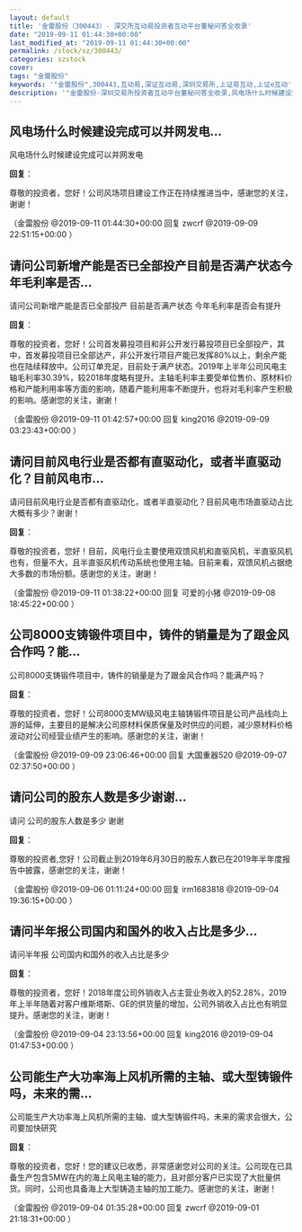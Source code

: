 ```yaml
---
layout: default
title: '金雷股份（300443）- 深交所互动易投资者互动平台董秘问答全收录'
date: "2019-09-11 01:44:30+00:00"
last_modified_at: "2019-09-11 01:44:30+00:00"
permalink: /stock/sz/300443/
categories: szstock
cover: 
tags: "金雷股份"
keywords: '"金雷股份",300443,互动易,深证互动易,深圳交易所,上证易互动,上证e互动'
description: '"金雷股份-深圳交易所投资者互动平台董秘问答全收录,风电场什么时候建设完成可以并网发电"'
---
```


## 风电场什么时候建设完成可以并网发电...

风电场什么时候建设完成可以并网发电

**回复**：

尊敬的投资者，您好！公司风场项目建设工作正在持续推进当中，感谢您的关注，谢谢！ 

（金雷股份  @2019-09-11 01:44:30+00:00 回复 zwcrf  @2019-09-09 22:51:15+00:00 ）

## 请问公司新增产能是否已全部投产目前是否满产状态今年毛利率是否...

请问公司新增产能是否已全部投产 目前是否满产状态 今年毛利率是否会有提升

**回复**：

尊敬的投资者，您好！公司首发募投项目和非公开发行募投项目已全部投产，其中，首发募投项目已全部达产，非公开发行项目产能已发挥80%以上，剩余产能也在陆续释放中。公司订单充足，目前处于满产状态。2019年上半年公司风电主轴毛利率30.39%，较2018年度略有提升。主轴毛利率主要受单位售价、原材料价格和产能利用率等方面的影响，随着产能利用率不断提升，也将对毛利率产生积极的影响。感谢您的关注，谢谢！ 

（金雷股份  @2019-09-11 01:42:57+00:00 回复 king2016  @2019-09-09 03:23:43+00:00 ）

## 请问目前风电行业是否都有直驱动化，或者半直驱动化？目前风电市...

请问目前风电行业是否都有直驱动化，或者半直驱动化？目前风电市场直驱动占比大概有多少？谢谢！

**回复**：

尊敬的投资者，您好！目前，风电行业主要使用双馈风机和直驱风机，半直驱风机也有，但量不大，且半直驱风机传动系统也使用主轴。目前来看，双馈风机占据绝大多数的市场份额。感谢您的关注，谢谢！ 

（金雷股份  @2019-09-11 01:38:22+00:00 回复 可爱的小猪  @2019-09-08 18:45:22+00:00 ）

## 公司8000支铸锻件项目中，铸件的销量是为了跟金风合作吗？能...

公司8000支铸锻件项目中，铸件的销量是为了跟金风合作吗？能满产吗？

**回复**：

尊敬的投资者，您好！公司8000支MW级风电主轴铸锻件项目是公司产品线向上游的延伸，主要目的是解决公司原材料保质保量及时供应的问题，减少原材料价格波动对公司经营业绩产生的影响。感谢您的关注，谢谢！ 

（金雷股份  @2019-09-09 23:06:46+00:00 回复 大国重器520  @2019-09-07 02:37:50+00:00 ）

## 请问公司的股东人数是多少谢谢...

请问 公司的股东人数是多少  谢谢

**回复**：

尊敬的投资者,您好！公司截止到2019年6月30日的股东人数已在2019年半年度报告中披露，感谢您的关注，谢谢！ 

（金雷股份  @2019-09-06 01:11:24+00:00 回复 irm1683818  @2019-09-04 19:36:15+00:00 ）

## 请问半年报公司国内和国外的收入占比是多少...

请问半年报 公司国内和国外的收入占比是多少

**回复**：

尊敬的投资者，您好！2018年度公司外销收入占主营业务收入的52.28%，2019年上半年随着对客户维斯塔斯、GE的供货量的增加，公司外销收入占比也有明显提升。感谢您的关注，谢谢！ 

（金雷股份  @2019-09-04 23:13:56+00:00 回复 king2016  @2019-09-04 01:47:53+00:00 ）

## 公司能生产大功率海上风机所需的主轴、或大型铸锻件吗，未来的需...

公司能生产大功率海上风机所需的主轴、或大型铸锻件吗，未来的需求会很大，公司要加快研究

**回复**：

尊敬的投资者，您好！您的建议已收悉，非常感谢您对公司的关注。公司现在已具备生产包含5MW在内的海上风电主轴的能力，且对部分客户已实现了大批量供货。同时，公司也具备海上大型铸造主轴的加工能力。感谢您的关注，谢谢！ 

（金雷股份  @2019-09-04 01:35:28+00:00 回复 zwcrf  @2019-09-01 21:18:31+00:00 ）

